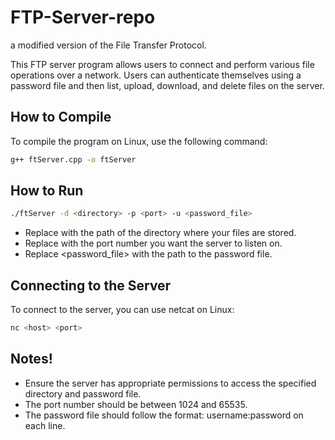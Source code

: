 # FTP-Server-repo

a modified version of the File Transfer Protocol.

This FTP server program allows users to connect and perform various file operations over a network. Users can authenticate themselves using a password file and then list, upload, download, and delete files on the server.

## How to Compile

To compile the program on Linux, use the following command:
```sh
g++ ftServer.cpp -o ftServer
```

## How to Run

```sh 
./ftServer -d <directory> -p <port> -u <password_file>
```
- Replace <directory> with the path of the directory where your files are stored.
- Replace <port> with the port number you want the server to listen on.
- Replace <password_file> with the path to the password file.

## Connecting to the Server

To connect to the server, you can use netcat on Linux:
```sh
nc <host> <port>
```

## Notes!
- Ensure the server has appropriate permissions to access the specified directory and password file.
- The port number should be between 1024 and 65535.
- The password file should follow the format: username:password on each line.





